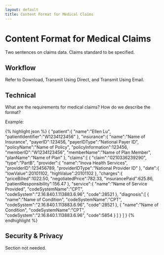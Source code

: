 ```yaml
---
layout: default
title: Content Format for Medical Claims
---
```


# Content Format for Medical Claims

Two sentences on claims data. Claims standard to be specified.

## Workflow

Refer to Download, Transmit Using Direct, and Transmit Using Email.

## Technical 

What are the requirements for medical claims?
How do we describe the format?

Example:

{% highlight json %}
{
   "patient":{
      "name":"Ellen Lu",
      "patientIdentifier":"W1234123456"
   },
   "insurance":{
      "name":"Name of Insurance",
      "payerID":123456,
      "payerIDType":"National Payer ID",
      "policyName":"Name of Policy",
      "policyInformation":123456,
      "memberID":"W1234123456",
      "memberName":"Name of Plan Member",
      "planName":"Name of Plan"
   },
   "claims":[
      {
         "claim":"0210336239290",
         "type":"PartB",
         "provider":{
            "name":"Inova Health Services",
            "providerID":123456789,
            "providerIDType":"National Provider ID"
         },
         "date":{
            "lowValue":20101102,
            "highValue":20101102
         },
         "charges":{
            "priceBilled":1022.50,
            "negotiatedPrice":782.33,
            "insurancePaid":625.86,
            "patientResponsibility":156.47
         },
         "service":{
            "name":"Name of Service Provided",
            "codeSystemName":"CPT",
            "codeSystem":"2.16.840.1.113883.6.96",
            "code":28521
         },
         "diagnosis":[
            {
               "name":"Name of Condition",
               "codeSystemName":"CPT",
               "codeSystem":"2.16.840.1.113883.6.96",
               "code":28521
            },
            {
               "name":"Name of Condition",
               "codeSystemName":"CPT",
               "codeSystem":"2.16.840.1.113883.6.96",
               "code":5854
            }
         ]
      }
   ]
}
{% endhighlight %}

## Security & Privacy

Section not needed.
